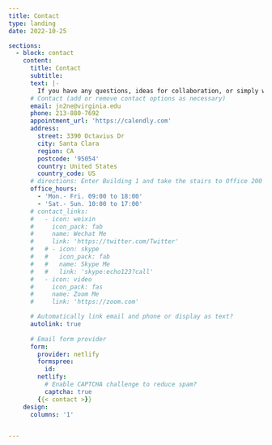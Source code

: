 ```yaml
---
title: Contact
type: landing
date: 2022-10-25

sections:
  - block: contact
    content:
      title: Contact
      subtitle:
      text: |-
        If you have any questions, ideas for collaboration, or simply want to connect, feel free to reach out to me. Your inquiries and feedback are always welcome.
      # Contact (add or remove contact options as necessary)
      email: jn2ne@virginia.edu
      phone: 213-880-7692
      appointment_url: 'https://calendly.com'
      address:
        street: 3390 Octavius Dr
        city: Santa Clara
        region: CA
        postcode: '95054'
        country: United States
        country_code: US
      # directions: Enter Building 1 and take the stairs to Office 200 on Floor 2
      office_hours:
        - 'Mon.- Fri. 09:00 to 18:00'
        - 'Sat.- Sun. 10:00 to 17:00'
      # contact_links:
      #   - icon: weixin
      #     icon_pack: fab
      #     name: Wechat Me
      #     link: 'https://twitter.com/Twitter'
      #   # - icon: skype
      #   #   icon_pack: fab
      #   #   name: Skype Me
      #   #   link: 'skype:echo123?call'
      #   - icon: video
      #     icon_pack: fas
      #     name: Zoom Me
      #     link: 'https://zoom.com'

      # Automatically link email and phone or display as text?
      autolink: true
      
      # Email form provider
      form:
        provider: netlify
        formspree:
          id:
        netlify:
          # Enable CAPTCHA challenge to reduce spam?
          captcha: true
        {{< contact >}}
    design:
      columns: '1'


---
```

